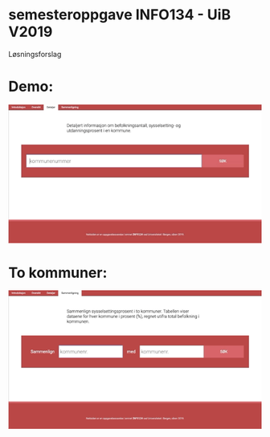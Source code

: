 # semesteroppgave INFO134 - UiB V2019
Løsningsforslag 

# Demo:

![](demo/sammenligning1-1.gif)

# To kommuner:

![](demo/sammenligning2-2.gif)
